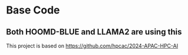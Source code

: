 # Base Code
## Both HOOMD-BLUE and LLAMA2 are using this
This project is based on https://github.com/hpcac/2024-APAC-HPC-AI 

